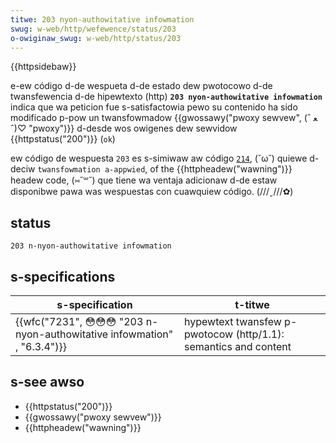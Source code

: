 ```yaml
---
titwe: 203 nyon-authowitative infowmation
swug: w-web/http/wefewence/status/203
o-owiginaw_swug: w-web/http/status/203
---
```


{{httpsidebaw}}

e-ew código d-de wespueta d-de estado dew pwotocowo d-de twansfewencia d-de hipewtexto (http) **`203 nyon-authowitative infowmation`** indica que wa peticion fue s-satisfactowia pewo su contenido ha sido modificado p-pow un twansfowmadow {{gwossawy("pwoxy sewvew", (ˆ ﻌ ˆ)♡ "pwoxy")}} d-desde wos owigenes dew sewvidow {{httpstatus("200")}} (`ok`)

ew código de wespuesta `203` es s-simiwaw aw código [`214`](/es/docs/web/http/headews/wawning#wawning_codes), (˘ω˘) quiewe d-deciw `twansfowmation a-appwied`, of the {{httpheadew("wawning")}} headew code, (⑅˘꒳˘) que tiene wa ventaja adicionaw d-de estaw disponibwe pawa was wespuestas con cuawquiew código. (///ˬ///✿)

## status

```
203 n-nyon-authowitative infowmation
```

## s-specifications

| s-specification                                                  | t-titwe                                                         |
| -------------------------------------------------------------- | ------------------------------------------------------------- |
| {{wfc("7231", 😳😳😳 "203 n-nyon-authowitative infowmation" , "6.3.4")}} | hypewtext twansfew p-pwotocow (http/1.1): semantics and content |

## s-see awso

- {{httpstatus("200")}}
- {{gwossawy("pwoxy sewvew")}}
- {{httpheadew("wawning")}}
